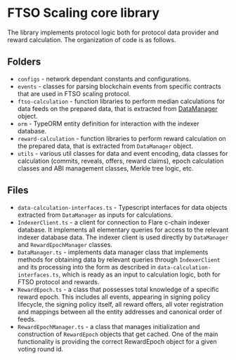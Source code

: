 # FTSO Scaling core library

The library implements protocol logic both for protocol data provider and reward calculation.
The organization of code is as follows.

## Folders

- `configs` - network dependant constants and configurations.
- `events` - classes for parsing blockchain events from specific contracts that are used in FTSO scaling protocol.
- `ftso-calculation` - function libraries to perform median calculations for data feeds on the prepared data, that is extracted from [DataManager](./DataManager.ts) object.
- `orm` - TypeORM entity definition for interaction with the indexer database.
- `reward-calculation` - function libraries to perform reward calculation on the prepared data, that is extracted from `DataManager` object.
- `utils` - various util classes for data and event encoding, data classes for calculation (commits, reveals, offers, reward claims), epoch calculation classes and ABI management classes, Merkle tree logic, etc.

## Files

- `data-calculation-interfaces.ts` - Typescript interfaces for data objects extracted from `DataManager` as inputs for calculations.
- `IndexerClient.ts` - a client for connection to Flare c-chain indexer database. It implements all elementary queries for access to the relevant indexer database data. The indexer client is used directly by `DataManager` and `RewardEpochManager` classes.
- `DataManager.ts` - implements data manager class that implements methods for obtaining data by relevant queries through `IndexerClient` and its processing into the form as described in `data-calculation-interfaces.ts`, which is ready as an input to calculation logic, both for FTSO protocol and rewards.
- `RewardEpoch.ts` - a class that possesses total knowledge of a specific reward epoch. This includes all events, appearing in signing policy lifecycle, the signing policy itself, all reward offers, all voter registration and mappings between all the entity addresses and canonical order of feeds.
- `RewardEpochManager.ts` - a class that manages initialization and construction of `RewardEpoch` objects that get cached. One of the main functionality is providing the correct RewardEpoch object for a given voting round id.
